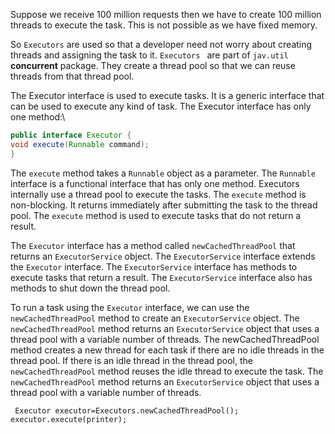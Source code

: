 Suppose we receive 100 million requests then we have to create 100 million threads to execute the task.
This is not possible as we have fixed memory.

So `Executors` are used so that a developer need not worry about creating threads and assigning the task to it.
`Executors ` are part of `jav.util`  **concurrent** package.
They create a thread pool so that we can reuse threads from that thread pool.

The Executor interface is used to execute tasks. It is a generic interface that can be used to execute any kind of task. The Executor interface has only one method:\
```java
public interface Executor {
void execute(Runnable command);
}
```
The `execute` method takes a `Runnable` object as a parameter. The `Runnable` interface is a functional interface that has only one method. Executors internally use a thread pool to execute the tasks. The `execute` method is non-blocking. It returns immediately after submitting the task to the thread pool. The `execute` method is used to execute tasks that do not return a result.

The `Executor` interface has a method called `newCachedThreadPool` that returns an `ExecutorService` object. The `ExecutorService` interface extends the `Executor` interface. The `ExecutorService` interface has methods to execute tasks that return a result. The `ExecutorService` interface also has methods to shut down the thread pool.

To run a task using the `Executor` interface, we can use the `newCachedThreadPool` method to create an `ExecutorService` object. The `newCachedThreadPool` method returns an `ExecutorService` object that uses a thread pool with a variable number of threads. The newCachedThreadPool method creates a new thread for each task if there are no idle threads in the thread pool. If there is an idle thread in the thread pool, the `newCachedThreadPool` method reuses the idle thread to execute the task. The `newCachedThreadPool` method returns an `ExecutorService` object that uses a thread pool with a variable number of threads.

```
 Executor executor=Executors.newCachedThreadPool();
executor.execute(printer);
```